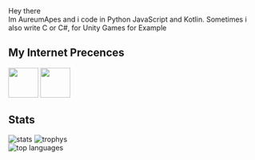 <div>
Hey there <br>
Im AureumApes and i code in Python JavaScript and Kotlin.
Sometimes i also write C or C#, for Unity Games for Example

## My Internet Precences
<span>
<a href="https://discord.com/users/608920482284306434"><img height="60" width="60" src="https://cdn.jsdelivr.net/npm/simple-icons@v4/icons/discord.svg"/></a>
 <a href="https://www.reddit.com/user/AureumApes"><img height="60" width="60" src="https://cdn.jsdelivr.net/npm/simple-icons@4.22.0/icons/reddit.svg"></a>
</span>

## Stats 
<img alt="stats" src="https://github-readme-stats.vercel.app/api?username=AureumApes&show_icons=true&count_private=true&theme=radical">
<img alt="trophys" src="https://github-profile-trophy.vercel.app/?username=AureumApes&theme=radical"><br>
<img alt="top languages" src="https://github-readme-stats.vercel.app/api/top-langs/?username=AureumApes&theme=radical">
